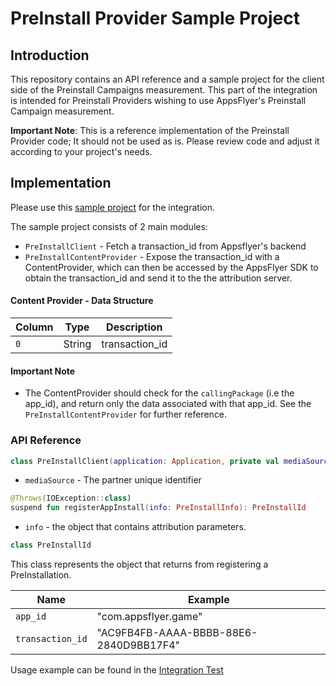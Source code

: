 # PreInstall Provider Sample Project

## Introduction

This repository contains an API reference and a sample project for the client side of the Preinstall Campaigns measurement.
This part of the integration is intended for Preinstall Providers wishing to use AppsFlyer's Preinstall Campaign measurement. 


**Important Note**:  This is a reference implementation of the Preinstall Provider code; It should not be used as is. 
Please review code and adjust it according to your project's needs.

## Implementation 


Please use this  [sample project](/oemsdk/src/main/java/com/appsflyer/oem/PreInstallContentProvider.kt) for the integration. 

The sample project consists of 2 main modules:
* `PreInstallClient` - Fetch a transaction_id from Appsflyer's backend
* `PreInstallContentProvider` - Expose the transaction_id with a ContentProvider, which can then be accessed by the AppsFlyer SDK to obtain the transaction_id and send it to the the attribution server.

#### Content Provider - Data Structure

Column|  Type | Description
---   |   ---  | ----  
`0`   | String |  transaction_id

#### Important Note
- The ContentProvider should check for the `callingPackage` (i.e the app_id), and return only the data associated
with that app_id.  See the `PreInstallContentProvider` for further reference.



### API Reference

```kotlin  
class PreInstallClient(application: Application, private val mediaSource: String)  
```  

- `mediaSource` - The partner unique identifier

```kotlin  
@Throws(IOException::class)  
suspend fun registerAppInstall(info: PreInstallInfo): PreInstallId  
```  

- `info` - the object that contains attribution parameters. 


```kotlin  
class PreInstallId
```
This class represents the object that returns from registering a PreInstallation.

Name                | Example
---                 | ----  
`app_id`            | "com.appsflyer.game"
`transaction_id`    | "AC9FB4FB-AAAA-BBBB-88E6-2840D9BB17F4"

Usage example can be found in the [Integration Test](/oemsdk/src/androidTest/java/PreInstallClientTest.kt)